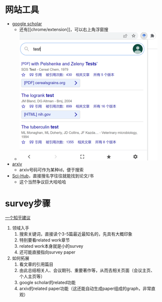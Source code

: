 # 网站工具
- [google scholar](https://scholar.google.com/)
  - 还有[[chrome/extension]]，可以右上角浮窗搜
  - ![](google-scholar-extension.png)
- [arxiv](https://arxiv.org/)
  - arxiv号码可作为某种id，便于搜索
- [Sci-Hub](https://www.sci-hub.st/)，直接搜名字往往就能找到论文/书
  - 这个当然争议巨大哈哈哈
# survey步骤
[一个知乎建议](https://zhuanlan.zhihu.com/p/210657720)
1. 领域入手
   1. 搜索关键词，直接读个3-5篇最近最知名的，先具有大概印象
   3. 特别要看related work章节
   4. related work本身就是小的survey
   5. 还可能直接指向survey paper
2. 如何拓展
   1. 看文章的引用篇目
   2. 由此总结相关人、会议期刊、重要著作等，从而去相关页面（会议主页、个人主页等）
   3. google scholar的related功能
   4. arxiv的related paper功能（这还能自动生成paper组成的graph，非常直观）